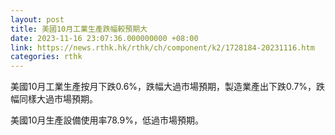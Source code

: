 ```yaml
---
layout: post
title: 美國10月工業生產跌幅較預期大
date: 2023-11-16 23:07:36.000000000 +08:00
link: https://news.rthk.hk/rthk/ch/component/k2/1728184-20231116.htm
categories: rthk
---
```


美國10月工業生產按月下跌0.6%，跌幅大過市場預期，製造業產出下跌0.7%，跌幅同樣大過市場預期。

美國10月生產設備使用率78.9%，低過市場預期。
